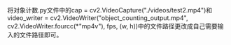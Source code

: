 将对象计数.py文件中的cap = cv2.VideoCapture("./videos/test2.mp4")和video_writer = cv2.VideoWriter("object_counting_output.mp4", cv2.VideoWriter.fourcc(*"mp4v"), fps, (w, h))中的文件路径更改成自己需要输入的文件路径即可。
